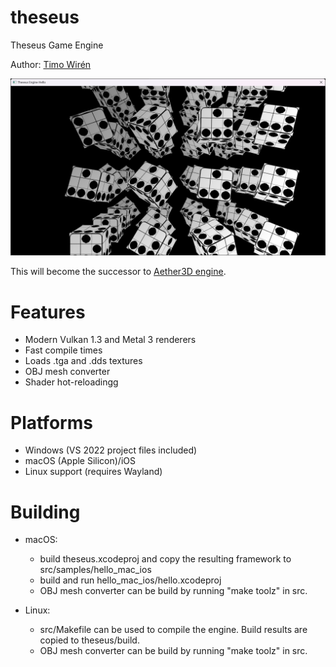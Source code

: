 # theseus
Theseus Game Engine

Author: [Timo Wirén](https://twiren.kapsi.fi)

![Screenshot](screenshot.jpg)

This will become the successor to [Aether3D engine](https://github.com/bioglaze/aether3d).

# Features

  - Modern Vulkan 1.3 and Metal 3 renderers
  - Fast compile times
  - Loads .tga and .dds textures
  - OBJ mesh converter
  - Shader hot-reloadingg
  
# Platforms

  - Windows (VS 2022 project files included)
  - macOS (Apple Silicon)/iOS
  - Linux support (requires Wayland)

# Building

  - macOS:
    - build theseus.xcodeproj and copy the resulting framework to src/samples/hello_mac_ios
    - build and run hello_mac_ios/hello.xcodeproj
    - OBJ mesh converter can be build by running "make toolz" in src.
    
  - Linux:
    - src/Makefile can be used to compile the engine. Build results are copied to theseus/build.
    - OBJ mesh converter can be build by running "make toolz" in src.
